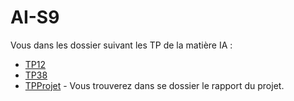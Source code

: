 # AI-S9

Vous dans les dossier suivant les TP de la matière IA :

- [TP12](./Tp1_2)
- [TP38](./Tp3_8)
- [TPProjet](./Tp_Proj) - Vous trouverez dans se dossier le rapport du projet.